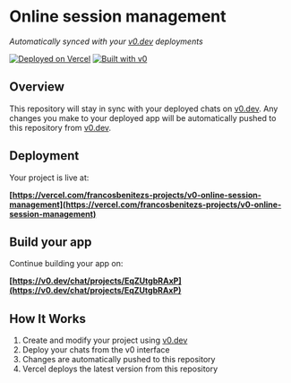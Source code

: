 # Online session management

*Automatically synced with your [v0.dev](https://v0.dev) deployments*

[![Deployed on Vercel](https://img.shields.io/badge/Deployed%20on-Vercel-black?style=for-the-badge&logo=vercel)](https://vercel.com/francosbenitezs-projects/v0-online-session-management)
[![Built with v0](https://img.shields.io/badge/Built%20with-v0.dev-black?style=for-the-badge)](https://v0.dev/chat/projects/EqZUtgbRAxP)

## Overview

This repository will stay in sync with your deployed chats on [v0.dev](https://v0.dev).
Any changes you make to your deployed app will be automatically pushed to this repository from [v0.dev](https://v0.dev).

## Deployment

Your project is live at:

**[https://vercel.com/francosbenitezs-projects/v0-online-session-management](https://vercel.com/francosbenitezs-projects/v0-online-session-management)**

## Build your app

Continue building your app on:

**[https://v0.dev/chat/projects/EqZUtgbRAxP](https://v0.dev/chat/projects/EqZUtgbRAxP)**

## How It Works

1. Create and modify your project using [v0.dev](https://v0.dev)
2. Deploy your chats from the v0 interface
3. Changes are automatically pushed to this repository
4. Vercel deploys the latest version from this repository
